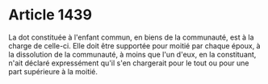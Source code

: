 # Article 1439

La dot constituée à l'enfant commun, en biens de la communauté, est à la charge de celle-ci.   Elle doit être supportée pour moitié par chaque époux, à la dissolution de la communauté, à moins que l'un d'eux, en la constituant, n'ait déclaré expressément qu'il s'en chargerait pour le tout ou pour une part supérieure à la moitié.